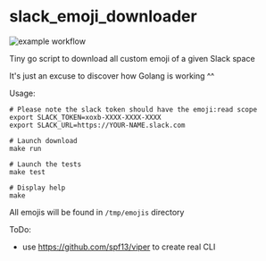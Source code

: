 # slack_emoji_downloader

![example workflow](https://github.com/labynocle/slack_emoji_downloader/actions/workflows/go.yml/badge.svg)

Tiny go script to download all custom emoji of a given Slack space

It's just an excuse to discover how Golang is working ^^

Usage:

```
# Please note the slack token should have the emoji:read scope
export SLACK_TOKEN=xoxb-XXXX-XXXX-XXXX
export SLACK_URL=https://YOUR-NAME.slack.com

# Launch download
make run

# Launch the tests
make test

# Display help
make
```

All emojis will be found in `/tmp/emojis` directory

ToDo:

* use https://github.com/spf13/viper to create real CLI
